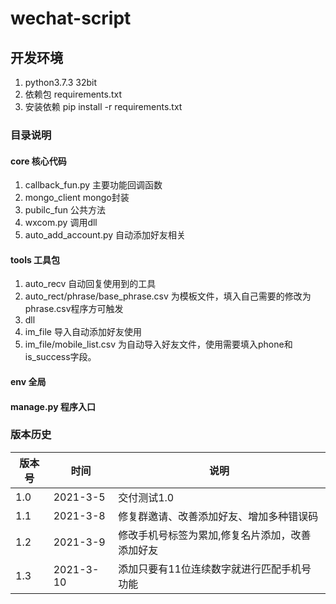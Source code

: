 # wechat-script
## 开发环境
1. python3.7.3 32bit
2. 依赖包 requirements.txt
3. 安装依赖 pip install -r requirements.txt

### 目录说明
#### core 核心代码
1. callback_fun.py 主要功能回调函数
2. mongo_client mongo封装
3. pubilc_fun 公共方法
4. wxcom.py 调用dll
5. auto_add_account.py 自动添加好友相关
#### tools 工具包
1. auto_recv 自动回复使用到的工具
2. auto_rect/phrase/base_phrase.csv 为模板文件，填入自己需要的修改为phrase.csv程序方可触发
2. dll
3. im_file 导入自动添加好友使用
4. im_file/mobile_list.csv 为自动导入好友文件，使用需要填入phone和is_success字段。
#### env 全局
#### manage.py 程序入口

### 版本历史
| 版本号 | 时间 | 说明 |
|----|----|----|
|1.0|2021-3-5|交付测试1.0|
|1.1|2021-3-8|修复群邀请、改善添加好友、增加多种错误码|
|1.2|2021-3-9|修改手机号标签为累加,修复名片添加，改善添加好友|
|1.3|2021-3-10|添加只要有11位连续数字就进行匹配手机号功能|